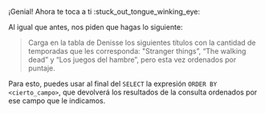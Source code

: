 ¡Genial! Ahora te toca a ti :stuck\_out\_tongue\_winking\_eye:

Al igual que antes, nos piden que hagas lo siguiente: 

> Carga en la tabla de Denisse los siguientes títulos con la cantidad de temporadas que les corresponda: "Stranger things”, “The walking dead” y “Los juegos del hambre”, pero esta vez ordenados por puntaje. 

Para esto, puedes usar al final del `SELECT` la expresión `ORDER BY <cierto_campo>`, que devolverá los resultados de la consulta ordenados por ese campo que le indicamos. 

<div
  class='mu-erd'
  data-entities='{
    "series_peliculas": {
      "id_contenido": {
        "type": "Integer",
        "pk": true
      },
      "titulo": {
        "type": "Text"
      },
      "temporadas": {
        "type": "Integer"
      },
      "puntaje": {
        "type": "Real"
      }
    }
  }'>
</div>

<div
  class='mu-erd'
  data-entities='{
    "denisse": {
      "id_visto": {
        "type": "Integer",
        "pk": true
      },
      "titulo_visto": {
        "type": "Text"
      },
      "temporadas": {
        "type": "Integer"
      }
    }
  }'>
</div>
